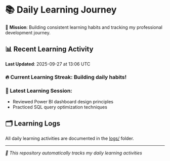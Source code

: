 # 📚 Daily Learning Journey

🎯 **Mission**: Building consistent learning habits and tracking my professional development journey.

## 📊 Recent Learning Activity

**Last Updated**: 2025-09-27 at 13:06 UTC

### 🔥 Current Learning Streak: Building daily habits!

### 📝 Latest Learning Session:
- Reviewed Power BI dashboard design principles
- Practiced SQL query optimization techniques

## 🗂️ Learning Logs

All daily learning activities are documented in the [logs/](./logs/) folder.

---
*🤖 This repository automatically tracks my daily learning activities*
